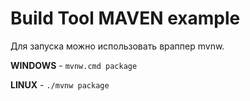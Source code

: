 # Build Tool MAVEN example

Для запуска можно использовать враппер mvnw.

**WINDOWS** - `mvnw.cmd package`

**LINUX** - `./mvnw package`